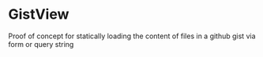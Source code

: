 # GistView
Proof of concept for statically loading the content of files in a github gist via form or query string
